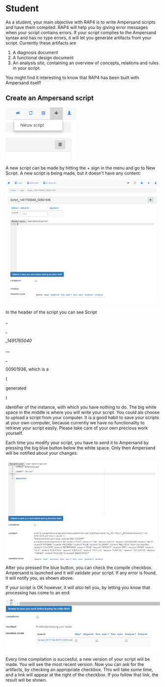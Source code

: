 # Student

As a student, your main objective with RAP4 is to write Ampersand scripts and have them compiled. RAP4 will help you by giving error messages when your script contains errors. If your script complies to the Ampersand syntax and has no type errors, it will let you generate artifacts from your script. Currently these artifacts are

1. A diagnosis document
2. A functional design document
3. An analysis site, containing an overview of concepts, relations and rules in your script. 

You might find it interesting to know that RAP4 has been built with Ampersand itself!

## Create an Ampersand script

![](../.gitbook/assets/menuNieuwScript.png)

A new script can be made by hitting the + sign in the menu and go to New Script. A new script is being made, but it doesn't have any content:

![](../.gitbook/assets/NieuwScript.png)

In the header of the script you can see Script

\_

_\__

_\_1491765040_

_\_

\_

00901936, which is a 

\(

generated

\)

 identifier of the instance, with which you have nothing to do. The big white space in the middle is where you will write your script. You could als choose to upload a script from your computer. It is a good habit to save your scripts at your own computer, because currently we have no functionality to retrieve your script easily. Please take care of your own precious work yourself.

Each time you modify your script, you have to send it to Ampersand by pressing the big blue button below the white space. Only then Ampersand will be notified about your changes.

![](../.gitbook/assets/parseerror.png)

After you pressed the blue button, you can check the compile checkbox. Ampersand is launched and it will validate your script. If any error is found, it will notify you, as shown above.

If your script is OK however, it will also tell you, by letting you know that processing has come to an end:

![](../.gitbook/assets/CompilationOK.png)

Every time compilation is succesful, a new version of your script will be made. You will see the most recent version. Now you can ask for the artifacts, by checking an appropriate checkbox. This will take some time, and a link will appear at the right of the checkbox. If you follow that link, the result will be shown.

